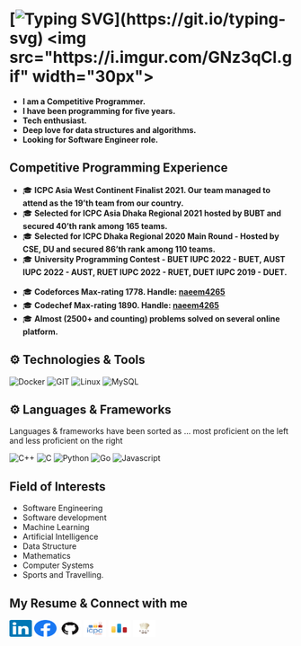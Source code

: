 
# [![Typing SVG](https://readme-typing-svg.herokuapp.com?font=consolas&color=%234DF79A&height=30&lines=Hello+there%2C+I'm+Naeem!)](https://git.io/typing-svg) <img src="https://i.imgur.com/GNz3qCl.gif" width="30px">


- <b>I am a Competitive Programmer.
- I have been programming for five years.
- Tech enthusiast.
- Deep love for data structures and algorithms.
- Looking for Software Engineer role. 
</b>

## Competitive Programming Experience
<ul>
  <li> 🎓 <b>ICPC Asia West Continent Finalist 2021. Our team managed to attend as the 19’th team from our country.</b>
  <li> 🎓 <b>Selected for ICPC Asia Dhaka Regional 2021 hosted by BUBT and secured 40’th rank among 165 teams.</b>
  <li> 🎓 <b>Selected for ICPC Dhaka Regional 2020 Main Round - Hosted by CSE,  DU and secured 86’th rank among 110 teams.</b>
  <li> 🎓 <b> University Programming Contest - BUET IUPC 2022 - BUET, AUST IUPC 2022 - AUST, RUET IUPC 2022 - RUET, DUET IUPC 2019 - DUET. </b>
  </br>
  </br>
  <li> 🎓 <b> Codeforces Max-rating 1778. Handle: <a href="https://codeforces.com/profile/naeem4265"> naeem4265 </a> </b>
  <li> 🎓 <b> Codechef Max-rating 1890. Handle: <a href="https://www.codechef.com/users/naeem4265"> naeem4265 </a></b>
  <li> 🎓 <b> Almost (2500+ and counting) problems solved on several online platform. </b>
</ul>

## ⚙️ Technologies & Tools
![Docker](https://img.shields.io/badge/docker-%230db7ed.svg?style=for-the-badge&logo=docker&logoColor=white)
![GIT](https://img.shields.io/badge/git-%3776AB.svg?style=for-the-badge&logo=git&logoColor=white&color=F05032)
![Linux](https://img.shields.io/badge/linux-%FCC624.svg?style=for-the-badge&logo=linux&logoColor=black&color=FCC624)
![MySQL](https://img.shields.io/badge/mysql-%4479A1.svg?style=for-the-badge&logo=mysql&logoColor=white&color=4479A1)

## ⚙️ Languages & Frameworks
Languages & frameworks have been sorted as ...  most proficient on the left and less proficient on the right <br>

![C++](https://img.shields.io/badge/c++-00599C.svg?style=for-the-badge&logo=c%2B%2B&logoColor=white&color=00599C)
![C](https://img.shields.io/badge/c-%3776AB.svg?style=for-the-badge&logo=c&logoColor=white&color=A8B9CC)
![Python](https://img.shields.io/badge/python-%3776AB.svg?style=for-the-badge&logo=python&logoColor=white&color=3776AB)
![Go](https://img.shields.io/badge/Go-00ADD8?style=for-the-badge&logo=go&logoColor=white)
![Javascript](https://img.shields.io/badge/javscript-%F7DF1E.svg?style=for-the-badge&logo=javascript&logoColor=black&color=F7DF1E)


## Field of Interests
- Software Engineering
- Software development
- Machine Learning
- Artificial Intelligence
- Data Structure 
- Mathematics
- Computer Systems
- Sports and Travelling.

## My Resume & Connect with me
<p align="left">
    <a href="https://www.linkedin.com/in/naeem4265/" target="blank"><img align="center" src="Assets/linkedin.svg" alt="LinkedIn" height="30" width="40" /></a>
    <a href="https://www.facebook.com/naeem4265" target="blank"><img align="center" src="Assets/facebook.svg" alt="Facebook" height="30" width="40" /></a>
    <a href="https://icpc.global/private/person/489525/ICPCID" target="blank"><img align="center" src="Assets/github.png" alt="Github" height="30" width="40" /></a>
    <a href="https://icpc.global/private/person/489525/ICPCID" target="blank"><img align="center" src="Assets/icpc.png" alt="icpcID" height="30" width="40" /></a>
    <a href="https://codeforces.com/profile/naeem4265" target="blank"><img align="center" src="Assets/codeforces.png" alt="Codeforces" height="30" width="40" /></a>
    <a href="https://www.codechef.com/users/naeem4265" target="blank"><img align="center" src="Assets/codechef.jpg" alt="Codechef" height="30" width="40" /></a>
</p>